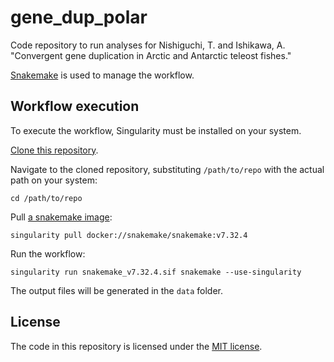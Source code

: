# gene_dup_polar

Code repository to run analyses for Nishiguchi, T. and Ishikawa, A. "Convergent gene duplication in Arctic and Antarctic teleost fishes."

[Snakemake](https://snakemake.github.io/) is used to manage the workflow.

## Workflow execution

To execute the workflow, Singularity must be installed on your system.

[Clone this repository](https://git-scm.com/book/en/v2/Git-Basics-Getting-a-Git-Repository).

Navigate to the cloned repository, substituting `/path/to/repo` with the actual path on your system:

```
cd /path/to/repo
```

Pull [a snakemake image](https://hub.docker.com/r/snakemake/snakemake):

```
singularity pull docker://snakemake/snakemake:v7.32.4
```

Run the workflow:

```
singularity run snakemake_v7.32.4.sif snakemake --use-singularity
```

The output files will be generated in the `data` folder.

## License

The code in this repository is licensed under the [MIT license](LICENSE).
